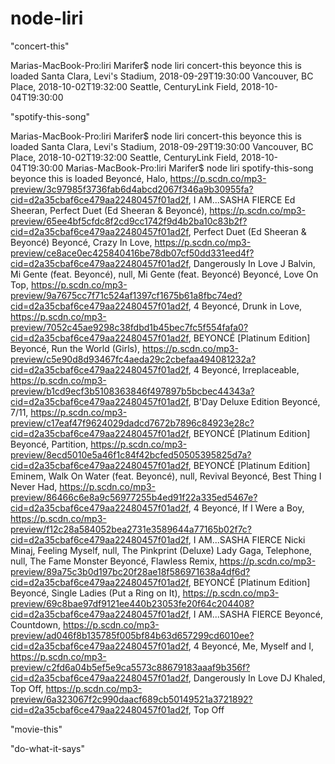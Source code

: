 # node-liri

"concert-this"

Marias-MacBook-Pro:liri Marifer$ node liri concert-this beyonce
this is loaded
Santa Clara, Levi's Stadium, 2018-09-29T19:30:00
Vancouver, BC Place, 2018-10-02T19:32:00
Seattle, CenturyLink Field, 2018-10-04T19:30:00

"spotify-this-song"

Marias-MacBook-Pro:liri Marifer$ node liri concert-this beyonce
this is loaded
Santa Clara, Levi's Stadium, 2018-09-29T19:30:00
Vancouver, BC Place, 2018-10-02T19:32:00
Seattle, CenturyLink Field, 2018-10-04T19:30:00
Marias-MacBook-Pro:liri Marifer$ node liri spotify-this-song beyonce
this is loaded
Beyoncé, Halo, https://p.scdn.co/mp3-preview/3c97985f3736fab6d4abcd2067f346a9b30955fa?cid=d2a35cbaf6ce479aa22480457f01ad2f, I AM...SASHA FIERCE
Ed Sheeran, Perfect Duet (Ed Sheeran & Beyoncé), https://p.scdn.co/mp3-preview/65ee4bf5cfdc8f2cd9cc1742f9d4b2ba10c83b2f?cid=d2a35cbaf6ce479aa22480457f01ad2f, Perfect Duet (Ed Sheeran & Beyoncé)
Beyoncé, Crazy In Love, https://p.scdn.co/mp3-preview/ce8ace0ec425840416be78db07cf50dd331eed4f?cid=d2a35cbaf6ce479aa22480457f01ad2f, Dangerously In Love
J Balvin, Mi Gente (feat. Beyoncé), null, Mi Gente (feat. Beyoncé)
Beyoncé, Love On Top, https://p.scdn.co/mp3-preview/9a7675cc7f71c524af1397cf1675b61a8fbc74ed?cid=d2a35cbaf6ce479aa22480457f01ad2f, 4
Beyoncé, Drunk in Love, https://p.scdn.co/mp3-preview/7052c45ae9298c38fdbd1b45bec7fc5f554fafa0?cid=d2a35cbaf6ce479aa22480457f01ad2f, BEYONCÉ [Platinum Edition]
Beyoncé, Run the World (Girls), https://p.scdn.co/mp3-preview/c5e90d8d93467fc4aeda29c2cbefaa494081232a?cid=d2a35cbaf6ce479aa22480457f01ad2f, 4
Beyoncé, Irreplaceable, https://p.scdn.co/mp3-preview/b1cd9ecf3b5108363846f497897b5bcbec44343a?cid=d2a35cbaf6ce479aa22480457f01ad2f, B'Day Deluxe Edition
Beyoncé, 7/11, https://p.scdn.co/mp3-preview/c17eaf47f9624029dadcd7672b7896c84923e28c?cid=d2a35cbaf6ce479aa22480457f01ad2f, BEYONCÉ [Platinum Edition]
Beyoncé, Partition, https://p.scdn.co/mp3-preview/8ecd5010e5a46f1c84f42bcfed50505395825d7a?cid=d2a35cbaf6ce479aa22480457f01ad2f, BEYONCÉ [Platinum Edition]
Eminem, Walk On Water (feat. Beyoncé), null, Revival
Beyoncé, Best Thing I Never Had, https://p.scdn.co/mp3-preview/86466c6e8a9c56977255b4ed91f22a335ed5467e?cid=d2a35cbaf6ce479aa22480457f01ad2f, 4
Beyoncé, If I Were a Boy, https://p.scdn.co/mp3-preview/f12c28a584052bea2731e3589644a77165b02f7c?cid=d2a35cbaf6ce479aa22480457f01ad2f, I AM...SASHA FIERCE
Nicki Minaj, Feeling Myself, null, The Pinkprint (Deluxe)
Lady Gaga, Telephone, null, The Fame Monster
Beyoncé, Flawless Remix, https://p.scdn.co/mp3-preview/89a75c3b0d197bc20f28ae18f586971638a4df6d?cid=d2a35cbaf6ce479aa22480457f01ad2f, BEYONCÉ [Platinum Edition]
Beyoncé, Single Ladies (Put a Ring on It), https://p.scdn.co/mp3-preview/69c8bae97df9121ee440b23053fe20f64c204408?cid=d2a35cbaf6ce479aa22480457f01ad2f, I AM...SASHA FIERCE
Beyoncé, Countdown, https://p.scdn.co/mp3-preview/ad046f8b135785f005bf84b63d657299cd6010ee?cid=d2a35cbaf6ce479aa22480457f01ad2f, 4
Beyoncé, Me, Myself and I, https://p.scdn.co/mp3-preview/c2fd6a04b5ef5e9ca5573c88679183aaaf9b356f?cid=d2a35cbaf6ce479aa22480457f01ad2f, Dangerously In Love
DJ Khaled, Top Off, https://p.scdn.co/mp3-preview/6a323067f2c990daacf689cb50149521a3721892?cid=d2a35cbaf6ce479aa22480457f01ad2f, Top Off

"movie-this"

"do-what-it-says"
   
